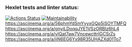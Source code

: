 ### Hexlet tests and linter status:

[![Actions Status](https://github.com/rubtsovant77/frontend-project-44/actions/workflows/hexlet-check.yml/badge.svg)](https://github.com/rubtsovant77/frontend-project-44/actions)
[![Maintainability](https://api.codeclimate.com/v1/badges/54cbc918938b0b260952/maintainability)](https://codeclimate.com/github/rubtsovant77/frontend-project-44/maintainability)
https://asciinema.org/a/56phmYdSmYvyxGQp5iSOYTMFQ
https://asciinema.org/a/gnyiLDoqqJYE1VSzORBlz6hL4
https://asciinema.org/a/yIQat7aw7VncewcttrIGCSrZs
https://asciinema.org/a/iiN6EG6Yx98R35UHAZXd01To7
